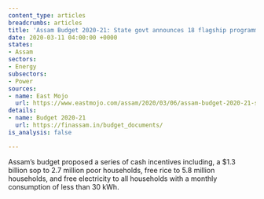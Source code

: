 ```yaml
---
content_type: articles
breadcrumbs: articles
title: 'Assam Budget 2020-21: State govt announces 18 flagship programmes'
date: 2020-03-11 04:00:00 +0000
states:
- Assam
sectors:
- Energy
subsectors:
- Power
sources:
- name: East Mojo
  url: https://www.eastmojo.com/assam/2020/03/06/assam-budget-2020-21-state-govt-announces-18-flagship-programmes
details:
- name: Budget 2020-21
  url: https://finassam.in/budget_documents/
is_analysis: false

---
```

Assam’s budget proposed a series of cash incentives including, a $1.3 billion sop to 2.7 million poor households, free rice to 5.8 million households, and free electricity to all households with a monthly consumption of less than 30 kWh.